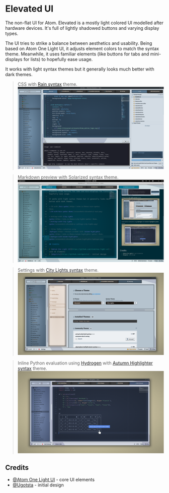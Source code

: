 # Elevated UI

The non-flat UI for Atom. Elevated is a mostly light colored UI modelled after hardware devices. It's full of lightly shadowed buttons and varying display types.

The UI tries to strike a balance between aesthetics and usability. Being based on Atom One Light UI, it adjusts element colors to match the syntax theme. Meanwhile, it uses familiar elements (like buttons for tabs and mini-displays for lists) to hopefully ease usage.

It works with light syntax themes but it generally looks much better with dark themes.

> CSS with [Rain syntax](https://atom.io/themes/rain-syntax) theme.
![CSS with Rain syntax theme](screenshots/elevated-ui-rain.png)

> Markdown preview with Solarized syntax theme.
![Markdown preview with Solarized syntax](screenshots/elevated-ui-md-solarized.png)

> Settings with [City Lights syntax](https://atom.io/themes/city-lights-syntax) theme.
![Settings with City Lights syntax](screenshots/elevated-ui-settings-city-lights.png)

> Inline Python evaluation using [Hydrogen](https://nteract.io/atom) with [Autumn Highlighter syntax](https://atom.io/themes/autumn-highlighter-syntax) theme.
![Hydrogen with Autumn Highlighter syntax](screenshots/elevated-ui-autumn-highlighter-hydrogen.png)

## Credits

* [@Atom One Light UI](https://github.com/atom/one-light-ui) - core UI elements
* [@Ugotsta](https://github.com/Ugotsta) - initial design
